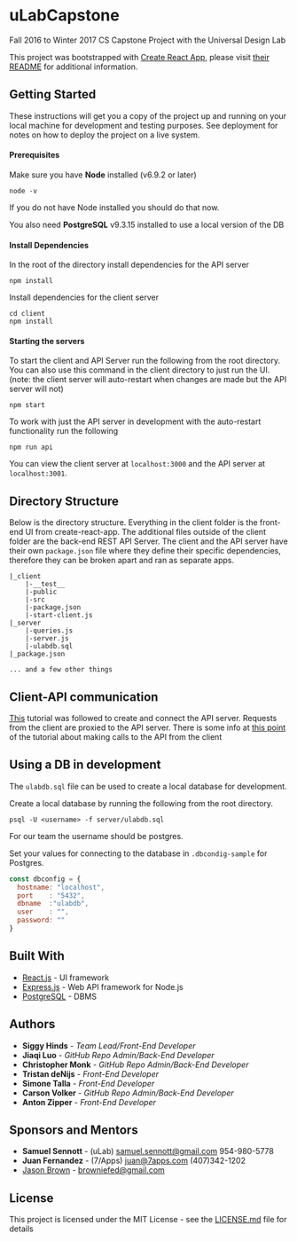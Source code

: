 # uLabCapstone
Fall 2016 to Winter 2017 CS Capstone Project with the Universal Design Lab

This project was bootstrapped with [Create React App](https://github.com/facebookincubator/create-react-app), please visit [their README](https://github.com/facebookincubator/create-react-app/blob/master/packages/react-scripts/template/README.md) for additional information.



## Getting Started

These instructions will get you a copy of the project up and running on your local machine for development and testing purposes. See deployment for notes on how to deploy the project on a live system.

#### Prerequisites

Make sure you have **Node** installed (v6.9.2 or later)

```
node -v
```
If you do not have Node installed you should do that now.

You also need **PostgreSQL** v9.3.15 installed to use a local version of the DB

#### Install Dependencies

In the root of the directory install dependencies for the API server
```
npm install
```
Install dependencies for the client server
```
cd client
npm install
```
#### Starting the servers

To start the client and API Server run the following from the root directory. You can also use this command in the client directory to just run the UI. (note: the client server will auto-restart when changes are made but the API server will not)
```
npm start
```

To work with just the API server in development with the auto-restart functionality run the following
```
npm run api
```
You can view the client server at `localhost:3000` and the API server at `localhost:3001`.

## Directory Structure

Below is the directory structure. Everything in the client folder is the front-end UI from create-react-app. The additional files outside of the client folder are the back-end REST API Server. The client and the API server have their own `package.json` file where they define their specific dependencies, therefore they can be broken apart and ran as separate apps.
```
|_client
    |-__test__
    |-public
    |-src
    |-package.json
    |-start-client.js
|_server
    |-queries.js
    |-server.js
    |-ulabdb.sql
|_package.json

... and a few other things

```

## Client-API communication

 [This](https://www.fullstackreact.com/articles/using-create-react-app-with-a-server/) tutorial was followed to create and connect the API server. Requests from the client are proxied to the API server. There is some info at [this point](https://www.fullstackreact.com/articles/using-create-react-app-with-a-server/#the-apps-react-components) of the tutorial about making calls to the API from the client

## Using a DB in development

The `ulabdb.sql` file can be used to create a local database for development.

Create a local database by running the following from the root directory.
```
psql -U <username> -f server/ulabdb.sql

```
For our team the username should be postgres.

Set your values for connecting to the database in `.dbcondig-sample` for Postgres.
```js
const dbconfig = {
  hostname: "localhost",
  port    : "5432",
  dbname  :"ulabdb",
  user    : "",
  password: ""
}
```


<!---## Testing

 Explain how to run the tests for this system

 #### Break down into end to end tests

 Explain what these tests test and why

 ```
 Give an example
 ```


 ## Deployment

 Add additional notes about how to deploy this on a live system -->

## Built With

* [React.js](https://facebook.github.io/react/) - UI framework
* [Express.js](http://expressjs.com/) - Web API framework for Node.js
* [PostgreSQL](https://www.postgresql.org/about/) - DBMS

## Authors

* **Siggy Hinds** - *Team Lead/Front-End Developer*
* **Jiaqi Luo** - *GitHub Repo Admin/Back-End Developer*
* **Christopher Monk** - *GitHub Repo Admin/Back-End Developer*
* **Tristan deNijs** - *Front-End Developer*
* **Simone Talla** - *Front-End Developer*
* **Carson Volker** - *GitHub Repo Admin/Back-End Developer*
* **Anton Zipper** - *Front-End Developer*

## Sponsors and Mentors

* **Samuel Sennott** - (uLab) samuel.sennott@gmail.com 954-980-5778
* **Juan Fernandez** - (7/Apps) juan@7apps.com  (407)342-1202
* [Jason Brown](http://browniefed.com/) - browniefed@gmail.com

## License

This project is licensed under the MIT License - see the [LICENSE.md](LICENSE.md) file for details
